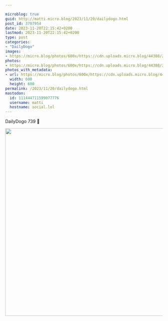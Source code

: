 ```yaml
---

microblog: true
guid: http://matti.micro.blog/2023/11/20/dailydogo.html
post_id: 3707954
date: 2023-11-20T22:15:42+0200
lastmod: 2023-11-20T22:15:42+0200
type: post
categories:
- "DailyDogo"
images:
- https://micro.blog/photos/600x/https://cdn.uploads.micro.blog/44388/2023/251bc9be46164aff80f38f31dc241bf1.jpg
photos:
- https://micro.blog/photos/600x/https://cdn.uploads.micro.blog/44388/2023/251bc9be46164aff80f38f31dc241bf1.jpg
photos_with_metadata:
- url: https://micro.blog/photos/600x/https://cdn.uploads.micro.blog/44388/2023/251bc9be46164aff80f38f31dc241bf1.jpg
  width: 600
  height: 600
permalink: /2023/11/20/dailydogo.html
mastodon:
  id: 111444711599077776
  username: matti
  hostname: social.lol
---
```

DailyDogo 739 🐶

<img src="/media/uploads/2023/251bc9be46164aff80f38f31dc241bf1.jpg" width="600" height="600" alt="" />

